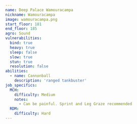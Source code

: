 ```yaml
---
name: Deep Palace Wamouracampa
nickname: Wamouracampa
image: wamouracampa.png
start_floor: 181
end_floor: 185
agro: Sound
vulnerabilities:
  bind: true
  heavy: true
  sleep: false
  slow: true
  stun: true
  resolution: false
abilities:
  - name: Cannonball
    description: 'ranged tankbuster'
job_specifics:
  MCH:
    difficulty: Medium
    notes:
      - Can be painful. Sprint and Leg Graze recommended
  RDM:
    difficulty: Hard
---
```

